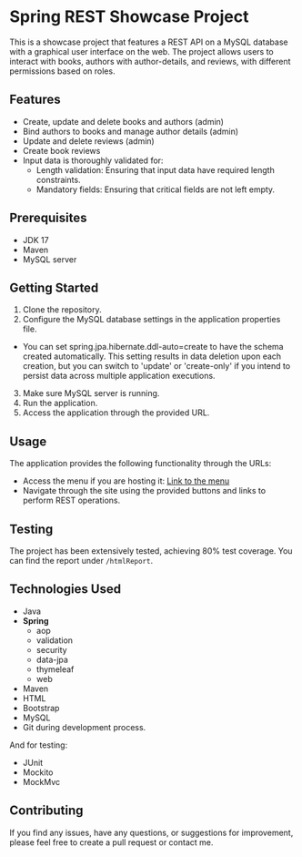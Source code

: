 # Spring REST Showcase Project

This is a showcase project that features a REST API on a MySQL database with a graphical user interface on the web. The project allows users to interact with books, authors with author-details, and reviews, with different permissions based on roles.

## Features

- Create, update and delete books and authors (admin)
- Bind authors to books and manage author details (admin)
- Update and delete reviews (admin)
- Create book reviews
- Input data is thoroughly validated for:
    - Length validation: Ensuring that input data have required length constraints.
    - Mandatory fields: Ensuring that critical fields are not left empty.

## Prerequisites

- JDK 17
- Maven
- MySQL server

## Getting Started

1. Clone the repository.
2. Configure the MySQL database settings in the application properties file.
- You can set spring.jpa.hibernate.ddl-auto=create to have the schema created automatically. This setting results in data deletion upon each creation, but you can switch to 'update' or 'create-only' if you intend to persist data across multiple application executions.
3. Make sure MySQL server is running.
4. Run the application.
5. Access the application through the provided URL.

## Usage

The application provides the following functionality through the URLs:

- Access the menu if you are hosting it: [Link to the menu](http://localhost:8080/library/menu)
- Navigate through the site using the provided buttons and links to perform REST operations.

## Testing

The project has been extensively tested, achieving 80% test coverage. You can find the report under `/htmlReport`.

## Technologies Used

- Java
- **Spring**
    - aop
    - validation
    - security
    - data-jpa
    - thymeleaf
    - web
- Maven
- HTML
- Bootstrap
- MySQL
- Git during development process.

And for testing:

- JUnit
- Mockito
- MockMvc

## Contributing

If you find any issues, have any questions, or suggestions for improvement, please feel free to create a pull request or contact me.
